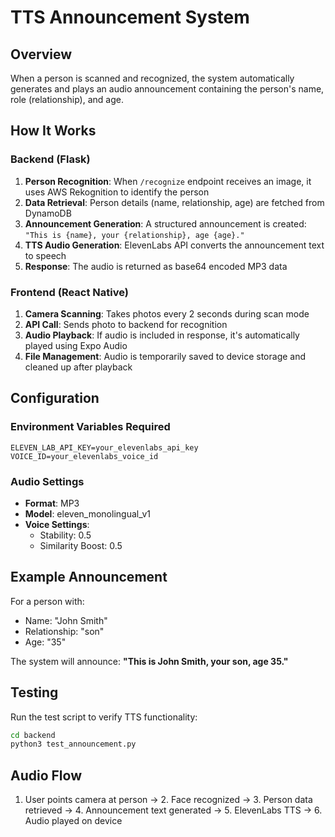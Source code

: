 # TTS Announcement System

## Overview
When a person is scanned and recognized, the system automatically generates and plays an audio announcement containing the person's name, role (relationship), and age.

## How It Works

### Backend (Flask)
1. **Person Recognition**: When `/recognize` endpoint receives an image, it uses AWS Rekognition to identify the person
2. **Data Retrieval**: Person details (name, relationship, age) are fetched from DynamoDB
3. **Announcement Generation**: A structured announcement is created: `"This is {name}, your {relationship}, age {age}."`
4. **TTS Audio Generation**: ElevenLabs API converts the announcement text to speech
5. **Response**: The audio is returned as base64 encoded MP3 data

### Frontend (React Native)
1. **Camera Scanning**: Takes photos every 2 seconds during scan mode
2. **API Call**: Sends photo to backend for recognition
3. **Audio Playback**: If audio is included in response, it's automatically played using Expo Audio
4. **File Management**: Audio is temporarily saved to device storage and cleaned up after playback

## Configuration

### Environment Variables Required
```
ELEVEN_LAB_API_KEY=your_elevenlabs_api_key
VOICE_ID=your_elevenlabs_voice_id
```

### Audio Settings
- **Format**: MP3
- **Model**: eleven_monolingual_v1
- **Voice Settings**: 
  - Stability: 0.5
  - Similarity Boost: 0.5

## Example Announcement
For a person with:
- Name: "John Smith"
- Relationship: "son" 
- Age: "35"

The system will announce: **"This is John Smith, your son, age 35."**

## Testing
Run the test script to verify TTS functionality:
```bash
cd backend
python3 test_announcement.py
```

## Audio Flow
1. User points camera at person → 2. Face recognized → 3. Person data retrieved → 4. Announcement text generated → 5. ElevenLabs TTS → 6. Audio played on device